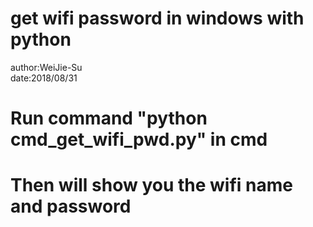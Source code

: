 # get wifi password in windows with python<br>
author:WeiJie-Su<br>
date:2018/08/31<br>

# Run command "python cmd_get_wifi_pwd.py" in cmd
# Then will show you the wifi name and password
